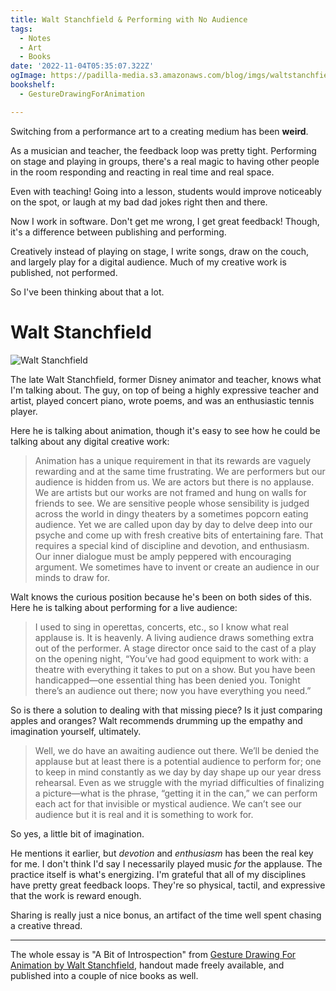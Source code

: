 ```yaml
---
title: Walt Stanchfield & Performing with No Audience
tags:
  - Notes
  - Art
  - Books
date: '2022-11-04T05:35:07.322Z'
ogImage: https://padilla-media.s3.amazonaws.com/blog/imgs/waltstanchfield.jpeg
bookshelf:
  - GestureDrawingForAnimation

---
```


Switching from a performance art to a creating medium has been **weird**.

As a musician and teacher, the feedback loop was pretty tight. Performing on stage and playing in groups, there's a real magic to having other people in the room responding and reacting in real time and real space.

Even with teaching! Going into a lesson, students would improve noticeably on the spot, or laugh at my bad dad jokes right then and there.

Now I work in software. Don't get me wrong, I get great feedback! Though, it's a difference between publishing and performing.

Creatively instead of playing on stage, I write songs, draw on the couch, and largely play for a digital audience. Much of my creative work is published, not performed.

So I've been thinking about that a lot.

# Walt Stanchfield

![Walt Stanchfield](https://padilla-media.s3.amazonaws.com/blog/imgs/waltstanchfield.jpeg)

The late Walt Stanchfield, former Disney animator and teacher, knows what I'm talking about. The guy, on top of being a highly expressive teacher and artist, played concert piano, wrote poems, and was an enthusiastic tennis player.

Here he is talking about animation, though it's easy to see how he could be talking about any digital creative work:

> Animation has a unique requirement in that its rewards are vaguely rewarding and at the same time frustrating. We are performers but our audience is hidden from us. We are actors but there is no applause. We are artists but our works are not framed and hung on walls for friends to see. We are sensitive people whose sensibility is judged across the world in dingy theaters by a sometimes popcorn eating audience. Yet we are called upon day by day to delve deep into our psyche and come up with fresh creative bits of entertaining fare. That requires a special kind of discipline and devotion, and enthusiasm. Our inner dialogue must be amply peppered with encouraging argument. We sometimes have to invent or create an audience in our minds to draw for.

Walt knows the curious position because he's been on both sides of this. Here he is talking about performing for a live audience:

> I used to sing in operettas, concerts, etc., so I know what real applause is. It is heavenly. A living audience draws something extra out of the performer. A stage director once said to the cast of a play on the opening night, “You’ve had good equipment to work with: a theatre with everything it takes to put on a show. But you have been handicapped—one essential thing has been denied you. Tonight there’s an audience out there; now you have everything you need.”

So is there a solution to dealing with that missing piece? Is it just comparing apples and oranges? Walt recommends drumming up the empathy and imagination yourself, ultimately.

> Well, we do have an awaiting audience out there. We’ll be denied the applause but at least there is a potential audience to perform for; one to keep in mind constantly as we day by day shape up our year dress rehearsal. Even as we struggle with the myriad difficulties of finalizing a picture—what is the phrase, “getting it in the can,” we can perform each act for that invisible or mystical audience. We can’t see our audience but it is real and it is something to work for.

So yes, a little bit of imagination.

He mentions it earlier, but _devotion_ and _enthusiasm_ has been the real key for me. I don't think I'd say I necessarily played music _for_ the applause. The practice itself is what's energizing. I'm grateful that all of my disciplines have pretty great feedback loops. They're so physical, tactil, and expressive that the work is reward enough.

Sharing is really just a nice bonus, an artifact of the time well spent chasing a creative thread.

---

The whole essay is "A Bit of Introspection" from [Gesture Drawing For Animation by Walt Stanchfield](https://ia601302.us.archive.org/15/items/Gesture_Drawing_for_Animation/Gesture_Drawing_for_Animation.pdf), handout made freely available, and published into a couple of nice books as well.
